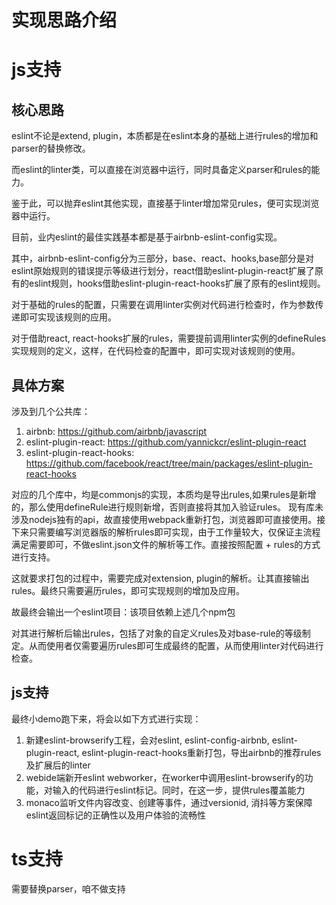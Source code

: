# 实现思路介绍

# js支持

## 核心思路

eslint不论是extend, plugin，本质都是在eslint本身的基础上进行rules的增加和parser的替换修改。

而eslint的linter类，可以直接在浏览器中运行，同时具备定义parser和rules的能力。

鉴于此，可以抛弃eslint其他实现，直接基于linter增加常见rules，便可实现浏览器中运行。

目前，业内eslint的最佳实践基本都是基于airbnb-eslint-config实现。

其中，airbnb-eslint-config分为三部分，base、react、hooks,base部分是对eslint原始规则的错误提示等级进行划分，react借助eslint-plugin-react扩展了原有的eslint规则，hooks借助eslint-plugin-react-hooks扩展了原有的eslint规则。

对于基础的rules的配置，只需要在调用linter实例对代码进行检查时，作为参数传递即可实现该规则的应用。

对于借助react, react-hooks扩展的rules，需要提前调用linter实例的defineRules实现规则的定义，这样，在代码检查的配置中，即可实现对该规则的使用。

## 具体方案

涉及到几个公共库： 
1. airbnb: https://github.com/airbnb/javascript
2. eslint-plugin-react: https://github.com/yannickcr/eslint-plugin-react
3. eslint-plugin-react-hooks: https://github.com/facebook/react/tree/main/packages/eslint-plugin-react-hooks

对应的几个库中，均是commonjs的实现，本质均是导出rules,如果rules是新增的，那么使用defineRule进行规则新增，否则直接将其加入验证rules。
现有库未涉及nodejs独有的api，故直接使用webpack重新打包，浏览器即可直接使用。接下来只需要编写浏览器版的解析rules即可实现，由于工作量较大，仅保证主流程满足需要即可，不做eslint.json文件的解析等工作。直接按照配置 + rules的方式进行支持。

这就要求打包的过程中，需要完成对extension, plugin的解析。让其直接输出rules。最终只需要遍历rules，即可实现规则的增加及应用。

故最终会输出一个eslint项目：该项目依赖上述几个npm包

对其进行解析后输出rules，包括了对象的自定义rules及对base-rule的等级制定。从而使用者仅需要遍历rules即可生成最终的配置，从而使用linter对代码进行检查。

## js支持

最终小demo跑下来，将会以如下方式进行实现：
1. 新建eslint-browserify工程，会对eslint, eslint-config-airbnb, eslint-plugin-react, eslint-plugin-react-hooks重新打包，导出airbnb的推荐rules及扩展后的linter
2. webide端新开eslint webworker，在worker中调用eslint-browserify的功能，对输入的代码进行eslint标记。同时，在这一步，提供rules覆盖能力
3. monaco监听文件内容改变、创建等事件，通过versionid, 消抖等方案保障eslint返回标记的正确性以及用户体验的流畅性

# ts支持
需要替换parser，咱不做支持